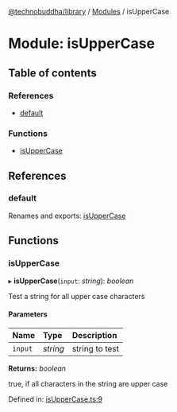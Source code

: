 [@technobuddha/library](../..) / [Modules](../Modules.md) / isUpperCase

# Module: isUpperCase

## Table of contents

### References

- [default](isuppercase.md#default)

### Functions

- [isUpperCase](isuppercase.md#isuppercase)

## References

### default

Renames and exports: [isUpperCase](isuppercase.md#isuppercase)

## Functions

### isUpperCase

▸ **isUpperCase**(`input`: *string*): *boolean*

Test a string for all upper case characters

#### Parameters

| Name | Type | Description |
| :------ | :------ | :------ |
| `input` | *string* | string to test |

**Returns:** *boolean*

true, if all characters in the string are upper case

Defined in: [isUpperCase.ts:9](../../src/isUpperCase.ts#L9)
